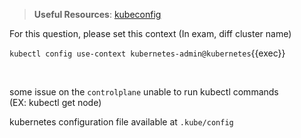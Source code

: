 
> <strong>Useful Resources</strong>: [kubeconfig](https://kubernetes.io/docs/concepts/configuration/organize-cluster-access-kubeconfig/)

For this question, please set this context (In exam, diff cluster name)

`kubectl config use-context kubernetes-admin@kubernetes`{{exec}}

<br>

some issue on the `controlplane` unable to run kubectl commands (EX: kubectl get node)

kubernetes configuration file available at `.kube/config`